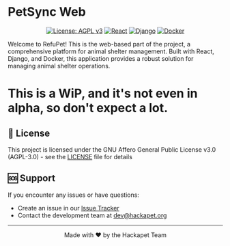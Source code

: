 # PetSync Web 

<div align="center">

[![License: AGPL v3](https://img.shields.io/badge/License-AGPL%20v3-blue.svg)](https://www.gnu.org/licenses/agpl-3.0)
[![React](https://img.shields.io/badge/react-%2320232a.svg?style=flat&logo=react&logoColor=%2361DAFB)](https://reactjs.org/)
[![Django](https://img.shields.io/badge/django-%23092E20.svg?style=flat&logo=django&logoColor=white)](https://www.djangoproject.com/)
[![Docker](https://img.shields.io/badge/docker-%230db7ed.svg?style=flat&logo=docker&logoColor=white)](https://www.docker.com/)

</div>

Welcome to RefuPet! This is the web-based part of the project, a comprehensive platform for animal shelter management. Built with React, Django, and Docker, this application provides a robust solution for managing animal shelter operations.

# This is a WiP, and it's not even in alpha, so don't expect a lot.

## 📝 License

This project is licensed under the GNU Affero General Public License v3.0 (AGPL-3.0) - see the [LICENSE](LICENSE) file for details

## 🆘 Support

If you encounter any issues or have questions:
- Create an issue in our [Issue Tracker](https://github.com/hackapet-project/petsync-web/issues)
- Contact the development team at [dev@hackapet.org](mailto:dev@hackapet.org)

---

<div align="center">
Made with ❤️ by the Hackapet Team
</div>
